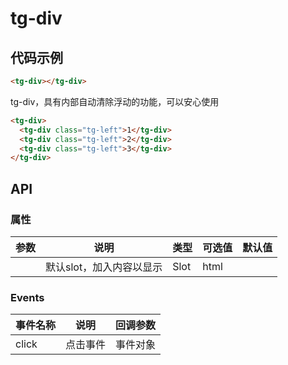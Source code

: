 # tg-div

## 代码示例

```html
<tg-div></tg-div>
```

tg-div，具有内部自动清除浮动的功能，可以安心使用
```html
<tg-div>
  <tg-div class="tg-left">1</tg-div>
  <tg-div class="tg-left">2</tg-div>
  <tg-div class="tg-left">3</tg-div>
</tg-div>
```
## API

### 属性
| 参数 | 说明 | 类型 | 可选值 | 默认值 |
|------|-------|---------|-------|--------|
|  | 默认slot，加入内容以显示 | Slot | html |  |

### Events
| 事件名称 | 说明 | 回调参数 |
|---------- |-------- |---------- |
| click  | 点击事件 | 事件对象  |
